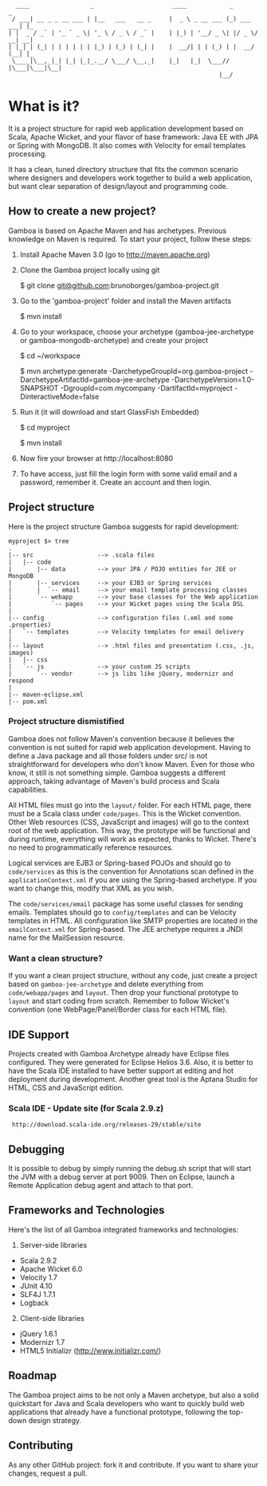       ____                 _                      ____            _           _   
     / ___| __ _ _ __ ___ | |__   ___   __ _     |  _ \ _ __ ___ (_) ___  ___| |_ 
    | |  _ / _` | '_ ` _ \| '_ \ / _ \ / _` |    | |_) | '__/ _ \| |/ _ \/ __| __|
    | |_| | (_| | | | | | | |_) | (_) | (_| |    |  __/| | | (_) | |  __/ (__| |_ 
     \____|\__,_|_| |_| |_|_.__/ \___/ \__,_|    |_|   |_|  \___// |\___|\___|\__|
                                                               |__/               
What is it?
=======
It is a project structure for rapid web application development based on Scala, Apache Wicket, and your flavor of base framework: Java EE with JPA or Spring with MongoDB. It also comes with Velocity for email templates processing.

It has a clean, tuned directory structure that fits the common scenario where designers and developers work together to build a web application, but want clear separation of design/layout and programming code.

How to create a new project?
-------
Gamboa is based on Apache Maven and has archetypes. Previous knowledge on Maven is required.
To start your project, follow these steps:

1. Install Apache Maven 3.0 (go to http://maven.apache.org)
2. Clone the Gamboa project locally using git

    $ git clone git@github.com:brunoborges/gamboa-project.git
3. Go to the 'gamboa-project' folder and install the Maven artifacts

    $ mvn install
4. Go to your workspace, choose your archetype (gamboa-jee-archetype or gamboa-mongodb-archetype) and create your project

    $ cd ~/workspace

    $ mvn archetype:generate -DarchetypeGroupId=org.gamboa-project -DarchetypeArtifactId=gamboa-jee-archetype -DarchetypeVersion=1.0-SNAPSHOT -DgroupId=com.mycompany -DartifactId=myproject -DinteractiveMode=false

5. Run it (it will download and start GlassFish Embedded)

    $ cd myproject

    $ mvn install

6. Now fire your browser at http://localhost:8080

7. To have access, just fill the login form with some valid email and a password,  remember it. Create an account and then login.

Project structure
-------
Here is the project structure Gamboa suggests for rapid development:

    myproject $> tree
    .
    |-- src                  --> .scala files
    |   |-- code
    |       |-- data         --> your JPA / POJO entities for JEE or MongoDB
    |       |-- services     --> your EJB3 or Spring services
    |       |  `-- email     --> your email template processing classes
    |       `-- webapp       --> your base classes for the Web application
    |           `-- pages    --> your Wicket pages using the Scala DSL
    |
    |-- config               --> configuration files (.xml and some .properties)
    |   `-- templates        --> Velocity templates for email delivery
    |
    |-- layout               --> .html files and presentation (.css, .js, images)
    |   |-- css              
    |   `-- js               --> your custom JS scripts
    |       `-- vendor       --> js libs like jQuery, modernizr and respond
    |
    |-- maven-eclipse.xml    
    |-- pom.xml

### Project structure dismistified
Gamboa does not follow Maven's convention because it believes the convention is not suited for rapid web application development. Having to define a Java package and all those folders under src/ is not straightforward for developers who don't know Maven. Even for those who know, it still is not something simple. Gamboa suggests a different approach, taking advantage of Maven's build process and Scala capabilities. 

All HTML files must go into the `layout/` folder. For each HTML page, there must be a Scala class under `code/pages`. This is the Wicket convention. Other Web resources (CSS, JavaScript and images) will go to the context root of the web application. This way, the prototype will be functional and during runtime, everything will work as expected, thanks to Wicket. There's no need to programmatically reference resources.

Logical services are EJB3 or Spring-based POJOs and should go to `code/services` as this is the convention for Annotations scan defined in the `applicationContext.xml` if you are using the Spring-based archetype. If you want to change this, modify that XML as you wish.

The `code/services/email` package has some useful classes for sending emails. Templates should go to `config/templates` and can be Velocity templates in HTML. All configuration like SMTP properties are located in the `emailContext.xml` for Spring-based. The JEE archetype requires a JNDI name for the MailSession resource.

### Want a clean structure?
If you want a clean project structure, without any code, just create a project based on `gamboa-jee-archetype` and delete everything from `code/webapp/pages` and `layout`. Then drop your functional prototype to `layout` and start coding from scratch. Remember to follow Wicket's convention (one WebPage/Panel/Border class for each HTML file).

IDE Support
-------
Projects created with Gamboa Archetype already have Eclipse files configured. They were generated for Eclipse Helios 3.6. Also, it is better to have the Scala IDE installed to have better support at editing and hot deployment during development. Another great tool is the Aptana Studio for HTML, CSS and JavaScript edition.

### Scala IDE - Update site (for Scala 2.9.z)

     http://download.scala-ide.org/releases-29/stable/site

Debugging
-------
It is possible to debug by simply running the debug.sh script that will start the JVM with a debug server at port 9009. Then on Eclipse, launch a Remote Application debug agent and attach to that port.

Frameworks and Technologies
-------
Here's the list of all Gamboa integrated frameworks and technologies:

1. Server-side libraries

* Scala 2.9.2
* Apache Wicket 6.0
* Velocity 1.7
* JUnit 4.10
* SLF4J 1.7.1
* Logback

2. Client-side libraries

* jQuery 1.6.1
* Modernizr 1.7
* HTML5 Initializr (http://www.initializr.com/)

Roadmap
-------
The Gamboa project aims to be not only a Maven archetype, but also a solid quickstart for Java and Scala developers who want to quickly build web applications that already have a functional prototype, following the top-down design strategy.

Contributing
-------
As any other GitHub project: fork it and contribute. If you want to share your changes, request a pull.
